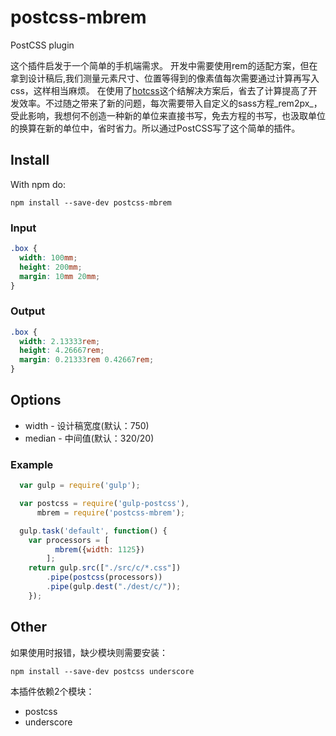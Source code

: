 # postcss-mbrem
PostCSS plugin

这个插件启发于一个简单的手机端需求。
开发中需要使用rem的适配方案，但在拿到设计稿后,我们测量元素尺寸、位置等得到的像素值每次需要通过计算再写入css，这样相当麻烦。
在使用了[hotcss](https://github.com/imochen/hotcss)这个结解决方案后，省去了计算提高了开发效率。不过随之带来了新的问题，每次需要带入自定义的sass方程_rem2px_，受此影响，我想何不创造一种新的单位来直接书写，免去方程的书写，也汲取单位的换算在新的单位中，省时省力。所以通过PostCSS写了这个简单的插件。

## Install

With npm do:


    npm install --save-dev postcss-mbrem


### Input

``` css
.box {
  width: 100mm;
  height: 200mm;
  margin: 10mm 20mm;
}
```

### Output

``` css
.box {
  width: 2.13333rem;
  height: 4.26667rem;
  margin: 0.21333rem 0.42667rem;
}
```

## Options

  * width - 设计稿宽度(默认：750)
  * median - 中间值(默认：320/20)

### Example

``` javascript
  var gulp = require('gulp');

  var postcss = require('gulp-postcss'),
      mbrem = require('postcss-mbrem');

  gulp.task('default', function() {
    var processors = [
          mbrem({width: 1125})
        ];
    return gulp.src(["./src/c/*.css"])
        .pipe(postcss(processors))
        .pipe(gulp.dest("./dest/c/"));
    });
```

## Other
如果使用时报错，缺少模块则需要安装：

    npm install --save-dev postcss underscore

本插件依赖2个模块：

  * postcss
  * underscore